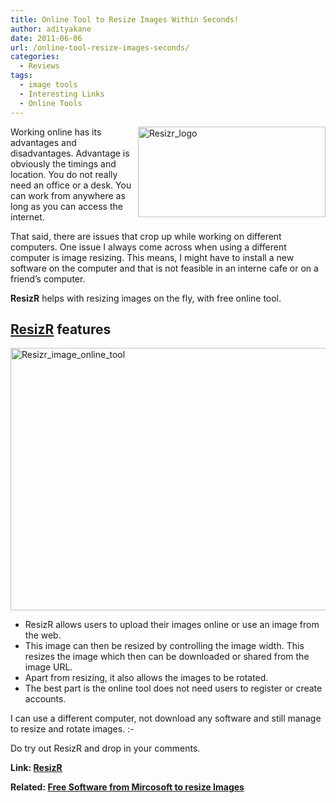 ```yaml
---
title: Online Tool to Resize Images Within Seconds!
author: adityakane
date: 2011-06-06
url: /online-tool-resize-images-seconds/
categories:
  - Reviews
tags:
  - image tools
  - Interesting Links
  - Online Tools
---
```

[<img style="background-image: none; padding-left: 0px; padding-right: 0px; display: inline; float: right; padding-top: 0px; border: 0px;" title="Resizr_logo" src="http://cdn.devilsworkshop.org/files/2011/06/Resizr_logo_thumb.png" border="0" alt="Resizr_logo" width="300" height="145" align="right" />][1]Working online has its advantages and disadvantages. Advantage is obviously the timings and location. You do not really need an office or a desk. You can work from anywhere as long as you can access the internet.

That said, there are issues that crop up while working on different computers. One issue I always come across when using a different computer is image resizing. This means, I might have to install a new software on the computer and that is not feasible in an interne cafe or on a friend&#8217;s computer.

**ResizR** helps with resizing images on the fly, with free online tool.

## <a href="http://resizr.lord-lance.com/default.asp" onclick="_gaq.push(['_trackEvent', 'outbound-article', 'http://resizr.lord-lance.com/default.asp', 'ResizR']);" >ResizR</a> features

[<img style="background-image: none; padding-left: 0px; padding-right: 0px; display: inline; padding-top: 0px; border: 0px;" title="Resizr_image_online_tool" src="http://cdn.devilsworkshop.org/files/2011/06/Resizr_image_online_tool_thumb.png" border="0" alt="Resizr_image_online_tool" width="570" height="420" />][2]

  * ResizR allows users to upload their images online or use an image from the web.
  * This image can then be resized by controlling the image width. This resizes the image which then can be downloaded or shared from the image URL.
  * Apart from resizing, it also allows the images to be rotated.
  * The best part is the online tool does not need users to register or create accounts.

I can use a different computer, not download any software and still manage to resize and rotate images. <img src="http://devilsworkshop.org/wp-includes/images/smilies/simple-smile.png" alt=":-)" class="wp-smiley" style="height: 1em; max-height: 1em;" />

Do try out ResizR and drop in your comments.

**Link: <a href="http://resizr.lord-lance.com/default.asp" onclick="_gaq.push(['_trackEvent', 'outbound-article', 'http://resizr.lord-lance.com/default.asp', 'ResizR']);" >ResizR</a>**

**Related: [Free Software from Mircosoft to resize Images][3]**

 [1]: http://cdn.devilsworkshop.org/files/2011/06/Resizr_logo.png
 [2]: http://cdn.devilsworkshop.org/files/2011/06/Resizr_image_online_tool.png
 [3]: http://devilsworkshop.org/resize-your-images-quickly-with-image-resizer/
